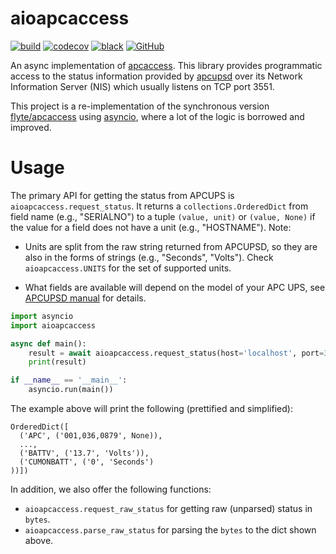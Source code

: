 # aioapcaccess

[![build](https://github.com/yuxincs/aioapcaccess/actions/workflows/build.yaml/badge.svg)](https://github.com/yuxincs/aioapcaccess/actions/workflows/build.yaml?query=branch%3Amain)
[![codecov](https://codecov.io/github/yuxincs/aioapcaccess/branch/main/graph/badge.svg?token=8zhys5YAk9)](https://codecov.io/github/yuxincs/aioapcaccess)
[![black](https://img.shields.io/badge/code%20style-black-000000.svg)](https://github.com/psf/black)
[![GitHub](https://img.shields.io/github/license/yuxincs/aioapcaccess)](https://github.com/yuxincs/aioapcaccess/blob/main/LICENSE)

An async implementation of [apcaccess](https://linux.die.net/man/8/apcaccess). This library provides programmatic access to the status information provided by [apcupsd](http://www.apcupsd.org/) over its Network Information Server (NIS) which usually listens on TCP port 3551.

This project is a re-implementation of the synchronous version [flyte/apcaccess](https://github.com/flyte/apcaccess) using [asyncio](https://docs.python.org/3/library/asyncio.html), where a lot of the logic is borrowed and improved.

# Usage

The primary API for getting the status from APCUPS is `aioapcaccess.request_status`.
It returns a `collections.OrderedDict` from field name (e.g., "SERIALNO") to a tuple
`(value, unit)` or `(value, None)` if the value for a field does not have a unit
(e.g., "HOSTNAME"). Note:

- Units are split from the raw string returned from APCUPSD, so they are also in
  the forms of strings (e.g., "Seconds", "Volts"). Check `aioapcaccess.UNITS` for
  the set of supported units.

- What fields are available will depend on the model of your APC UPS, see
  [APCUPSD manual](http://www.apcupsd.org/manual/) for details.

```python
import asyncio
import aioapcaccess

async def main():
    result = await aioapcaccess.request_status(host='localhost', port=3551)
    print(result)

if __name__ == '__main__':
    asyncio.run(main())
```

The example above will print the following (prettified and simplified):

```
OrderedDict([
  ('APC', ('001,036,0879', None)),
  ...,
  ('BATTV', ('13.7', 'Volts')),
  ('CUMONBATT', ('0', 'Seconds')
))])
```

In addition, we also offer the following functions:

- `aioapcaccess.request_raw_status` for getting raw (unparsed) status in `bytes`.
- `aioapcaccess.parse_raw_status` for parsing the `bytes` to the dict shown above.
